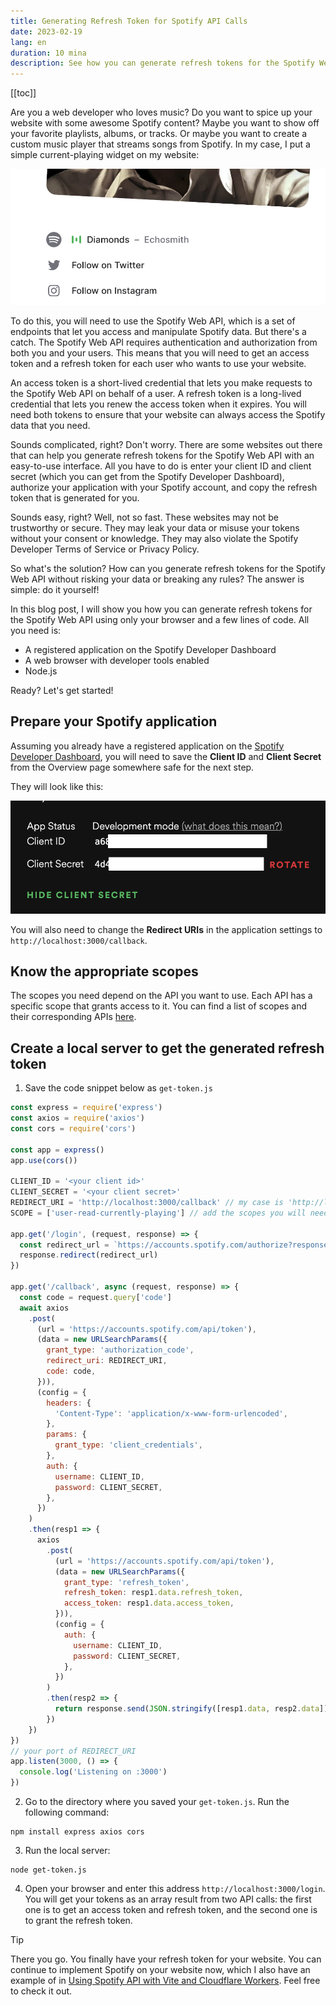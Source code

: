 ```yaml
---
title: Generating Refresh Token for Spotify API Calls
date: 2023-02-19
lang: en
duration: 10 mina
description: See how you can generate refresh tokens for the Spotify Web API using your browser and Node.js. Learn how to use the Spotify Developer Dashboard, scopes, and code snippets to access Spotify data on your website.
---
```


[[toc]]

Are you a web developer who loves music? Do you want to spice up your website with some awesome Spotify content? Maybe you want to show off your favorite playlists, albums, or tracks. Or maybe you want to create a custom music player that streams songs from Spotify. In my case, I put a simple current-playing widget on my website:

<img src="/images/2023/spotify-current-playing.png" alt="Spotify current playing" rounded-lg>

To do this, you will need to use the Spotify Web API, which is a set of endpoints that let you access and manipulate Spotify data. But there's a catch. The Spotify Web API requires authentication and authorization from both you and your users. This means that you will need to get an access token and a refresh token for each user who wants to use your website.

An access token is a short-lived credential that lets you make requests to the Spotify Web API on behalf of a user. A refresh token is a long-lived credential that lets you renew the access token when it expires. You will need both tokens to ensure that your website can always access the Spotify data that you need.

Sounds complicated, right? Don't worry. There are some websites out there that can help you generate refresh tokens for the Spotify Web API with an easy-to-use interface. All you have to do is enter your client ID and client secret (which you can get from the Spotify Developer Dashboard), authorize your application with your Spotify account, and copy the refresh token that is generated for you.

Sounds easy, right? Well, not so fast. These websites may not be trustworthy or secure. They may leak your data or misuse your tokens without your consent or knowledge. They may also violate the Spotify Developer Terms of Service or Privacy Policy.

So what's the solution? How can you generate refresh tokens for the Spotify Web API without risking your data or breaking any rules? The answer is simple: do it yourself!

In this blog post, I will show you how you can generate refresh tokens for the Spotify Web API using only your browser and a few lines of code. All you need is:

- A registered application on the Spotify Developer Dashboard
- A web browser with developer tools enabled
- Node.js

Ready? Let's get started!

## Prepare your Spotify application

Assuming you already have a registered application on the [Spotify Developer Dashboard](https://developer.spotify.com), you will need to save the **Client ID** and **Client Secret** from the Overview page somewhere safe for the next step.

They will look like this:

<img src="/images/2023/client-id-secret.png" alt="Client ID Secret" rounded-lg>

You will also need to change the **Redirect URIs** in the application settings to `http://localhost:3000/callback`.

## Know the appropriate scopes

The scopes you need depend on the API you want to use. Each API has a specific scope that grants access to it. You can find a list of scopes and their corresponding APIs [here](https://developer.spotify.com/documentation/general/guides/authorization/scopes/).

## Create a local server to get the generated refresh token

1. Save the code snippet below as `get-token.js`

```javascript
const express = require('express')
const axios = require('axios')
const cors = require('cors')

const app = express()
app.use(cors())

CLIENT_ID = '<your client id>'
CLIENT_SECRET = '<your client secret>'
REDIRECT_URI = 'http://localhost:3000/callback' // my case is 'http://localhost:3000/callback'
SCOPE = ['user-read-currently-playing'] // add the scopes you will need for your API calls

app.get('/login', (request, response) => {
  const redirect_url = `https://accounts.spotify.com/authorize?response_type=code&client_id=${CLIENT_ID}&scope=${SCOPE}&state=123456&redirect_uri=${REDIRECT_URI}&prompt=consent`
  response.redirect(redirect_url)
})

app.get('/callback', async (request, response) => {
  const code = request.query['code']
  await axios
    .post(
      (url = 'https://accounts.spotify.com/api/token'),
      (data = new URLSearchParams({
        grant_type: 'authorization_code',
        redirect_uri: REDIRECT_URI,
        code: code,
      })),
      (config = {
        headers: {
          'Content-Type': 'application/x-www-form-urlencoded',
        },
        params: {
          grant_type: 'client_credentials',
        },
        auth: {
          username: CLIENT_ID,
          password: CLIENT_SECRET,
        },
      })
    )
    .then(resp1 => {
      axios
        .post(
          (url = 'https://accounts.spotify.com/api/token'),
          (data = new URLSearchParams({
            grant_type: 'refresh_token',
            refresh_token: resp1.data.refresh_token,
            access_token: resp1.data.access_token,
          })),
          (config = {
            auth: {
              username: CLIENT_ID,
              password: CLIENT_SECRET,
            },
          })
        )
        .then(resp2 => {
          return response.send(JSON.stringify([resp1.data, resp2.data]))
        })
    })
})
// your port of REDIRECT_URI
app.listen(3000, () => {
  console.log('Listening on :3000')
})
```

2. Go to the directory where you saved your `get-token.js`. Run the following command:

```shell
npm install express axios cors
```

3. Run the local server:

```shell
node get-token.js
```

4. Open your browser and enter this address `http://localhost:3000/login`. You will get your tokens as an array result from two API calls: the first one is to get an access token and refresh token, and the second one is to grant the refresh token.

> [!TIP]
> There you go. You finally have your refresh token for your website. You can continue to implement Spotify on your website now, which I also have an example of in [Using Spotify API with Vite and Cloudflare Workers](/posts/spotify-api-vite-cloudflare-workers). Feel free to check it out.
